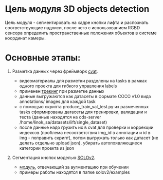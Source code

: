 # Цель модуля 3D objects detection 
Цель модуля - сегментировать на кадре кнопки лифта и распознать соответствующие надписи, после чего с использованием RGBD сенсора определить пространственные положения объектов в системе координат камеры.

# Основные этапы:
1. Разметка данных через фреймворк [cvat](https://github.com/openvinotoolkit/cvat).
    - видеоматериалы для разметки разделены на tasks в рамках одного проекта для гибкого управления labels
    - применен [трекинг](https://github.com/openvinotoolkit/cvat/blob/develop/cvat/apps/documentation/user_guide.md#track-mode-basics) при разметке данных
    - данные выгружаются как датасеты в формате COCO v1.0 вида annotations/ images для каждой task
    - c помощью скрипта produce_train_val_test.py из размеченных tasks сформированы датасеты для тренировки, валидации и теста 
    (данные находятся на cds-server /home/linok_sa/datasets/lift/single_dataset)
    - после данные надо грузить их в cvat для проверки и коррекции индексов (проблема несоответствия img_id в аннотации и id в img - поправить скрипт), потом выгружать только как датасет (не делать отдельно upload json), убирать автопоявляющиеся категории проекта из json

2. Сегментация кнопок моделью [SOLOv2](https://github.com/WXinlong/SOLO).
    - [модуль](https://github.com/WXinlong/SOLO/blob/0c689aec145cb0a7a62f14c83b920b65e64faa1e/mmdet/datasets/pipelines/transforms.py#L722), отвечающий за аугментацию при обучении 
    - примеры работы находятся в папке solov2/examples
    
